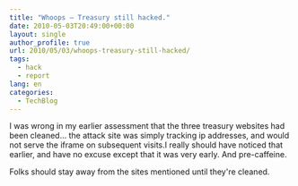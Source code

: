 ```yaml
---
title: "Whoops – Treasury still hacked."
date: 2010-05-03T20:49:00+00:00
layout: single
author_profile: true
url: 2010/05/03/whoops-treasury-still-hacked/
tags:
  - hack
  - report
lang: en
categories: 
  - TechBlog
---
```

I was wrong in my earlier assessment that the three treasury websites had been cleaned… the attack site was simply tracking ip addresses, and would not serve the iframe on subsequent visits.I really should have noticed that earlier, and have no excuse except that it was very early. And pre-caffeine. 

Folks should stay away from the sites mentioned until they're cleaned.
